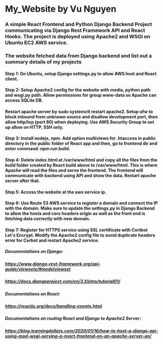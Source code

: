 # My_Website by Vu Nguyen

### A simple React Frontend and Python Django Backend Project communicating via Django Rest Framework API and React Hooks. The project is deployed using Apache2 and WSGI on Ubuntu EC2 AWS service.
### The website fetched data from Django backend and list out a summary details of my projects

#### Step 1: On Ubuntu, setup Django settings.py to allow AWS host and React client. 
####
#### Step 2: Setup Apache2 config for the website with media, python path and wsgi.py path. Allow permissions for group www-data so Apache can access SQLite DB. 
#### Restart apache server by sudo systemctl restart apache2. Setup ufw to block inbound from unknown source and disallow development port, then allow http/tcp (port 80) when deploying. Use AWS Security Group to set up allow on HTTP, SSH only. 
####
#### Step 3: Install nodejs, npm. Add option multiviews for .htaccess in public directory in the public folder of React app and then, go to frontend dir and enter command: npm run build.
####
#### Step 4: Delete index.html at /var/www/html and copy all the files from the build folder created by React build above to /var/www/html. This is where Apache will read the files and serve the frontend. The frontend will communicate with backend using API and show the data. Restart apache server after that.
####
#### Step 5: Access the website at the aws service ip. 
####
#### Step 6: Use Route 53 AWS service to register a domain and connect the IP with the domain. Make sure to update the settings.py in Django Backend to allow the hosts and cors headers origin as well as the front end is fetching data correctly with new domain.
####
#### Step 7: Register for HTTPS service using SSL certificate with Certbot Let's Encrypt. Modify the Apache2 config file to avoid duplicate headers error for Cerbot and restart Apache2 service.

##### Documentations on Django:
##### https://www.django-rest-framework.org/api-guide/viewsets/#modelviewset
##### https://docs.djangoproject.com/en/3.1/intro/tutorial01/

##### Documentations on React:
##### https://reactjs.org/docs/handling-events.html

##### Documentations on routing React and Django to Apache2 Server:
##### https://blog.learningdollars.com/2020/01/16/how-to-host-a-django-api-using-mod-wsgi-serving-a-react-frontend-on-an-apache-server-on/
